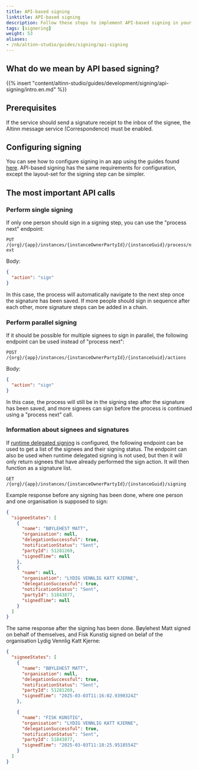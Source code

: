 ```yaml
---
title: API-based signing
linktitle: API-based signing
description: Follow these steps to implement API-based signing in your app.
tags: [signering]
weight: 53
aliases:
- /nb/altinn-studio/guides/signing/api-signing
---
```


## What do we mean by API based signing?

{{% insert "content/altinn-studio/guides/development/signing/api-signing/intro.en.md" %}}

## Prerequisites

If the service should send a signature receipt to the inbox of the signee, the Altinn message service (Correspondence) must be enabled.

## Configuring signing

You can see how to configure signing in an app using the guides found [here](/altinn-studio/guides/development/signing/).
API-based signing has the same requirements for configuration, except the layout-set for the signing step can be simpler.

## The most important API calls

### Perform single signing
If only one person should sign in a signing step, you can use the "process next" endpoint:

`PUT /{org}/{app}/instances/{instanceOwnerPartyId}/{instanceGuid}/process/next`
  
Body:
```json
{
  "action": "sign"
}
```

In this case, the process will automatically navigate to the next step once the signature has been saved.
If more people should sign in sequence after each other, more signature steps can be added in a chain.

### Perform parallel signing

If it should be possible for multiple signees to sign in parallel, the following endpoint can be used instead of "process next":

`POST /{org}/{app}/instances/{instanceOwnerPartyId}/{instanceGuid}/actions`

Body:
```json
{
  "action": "sign"
}
```

In this case, the process will still be in the signing step after the signature has been saved, and more signees can sign before the process is continued using a "process next" call.

### Information about signees and signatures

If [runtime delegated signing](/altinn-studio/guides/development/signing/runtime-delegated-signing/) is configured, the following endpoint can be used to get a list of the signees and their signing status.
The endpoint can also be used when runtime delegated signing is not used, but then it will only return signees that have already performed the sign action. It will then function as a signature list.

`GET /{org}/{app}/instances/{instanceOwnerPartyId}/{instanceGuid}/signing`

Example response before any signing has been done, where one person and one organisation is supposed to sign:
```json
{
  "signeeStates": [
    {
      "name": "BØYLEHEST MATT",
      "organisation": null,
      "delegationSuccessful": true,
      "notificationStatus": "Sent",
      "partyId": 51281269,
      "signedTime": null
    },
    {
      "name": null,
      "organisation": "LYDIG VENNLIG KATT KJERNE",
      "delegationSuccessful": true,
      "notificationStatus": "Sent",
      "partyId": 51843877,
      "signedTime": null
    }
  ]
}
```

The same response after the signing has been done. Bøylehest Matt signed on behalf of themselves, and Fisk Kunstig signed on belaf of the organisation Lydig Vennlig Katt Kjerne:
```json
{
  "signeeStates": [
    {
      "name": "BØYLEHEST MATT",
      "organisation": null,
      "delegationSuccessful": true,
      "notificationStatus": "Sent",
      "partyId": 51281269,
      "signedTime": "2025-03-03T11:16:02.9390324Z"
    },

    {
      "name": "FISK KUNSTIG",
      "organisation": "LYDIG VENNLIG KATT KJERNE",
      "delegationSuccessful": true,
      "notificationStatus": "Sent",
      "partyId": 51843877,
      "signedTime": "2025-03-03T11:18:25.9518554Z"
    }
  ]
}
```
